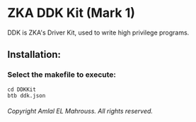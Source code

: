 <!-- README of ZKA DDK 1 -->

# ZKA DDK Kit (Mark 1)

DDK is ZKA's Driver Kit, used to write high privilege programs.

## Installation:

### Select the makefile to execute:

```
cd DDKKit
btb ddk.json
```

###### Copyright Amlal EL Mahrouss. All rights reserved.
